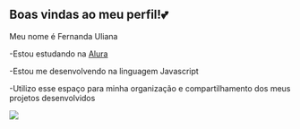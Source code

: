 ## Boas vindas ao meu perfil!💕

Meu nome é Fernanda Uliana 

-Estou estudando na [Alura](https://www.alura.com.br/)

-Estou me desenvolvendo na linguagem Javascript

-Utilizo esse espaço para minha organização e compartilhamento dos meus projetos desenvolvidos


![](https://media.tenor.com/Gz408T11T8gAAAAi/wiggle-cat-wiggle.gif)
